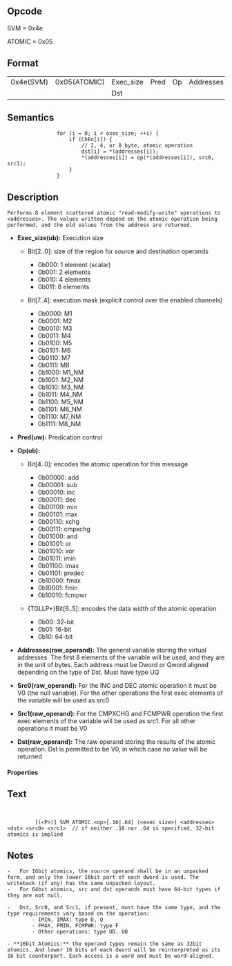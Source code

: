 <!---======================= begin_copyright_notice ============================

Copyright (c) 2019-2021 Intel Corporation

Permission is hereby granted, free of charge, to any person obtaining a copy
of this software and associated documentation files (the "Software"),
to deal in the Software without restriction, including without limitation
the rights to use, copy, modify, merge, publish, distribute, sublicense,
and/or sell copies of the Software, and to permit persons to whom
the Software is furnished to do so, subject to the following conditions:

The above copyright notice and this permission notice shall be included
in all copies or substantial portions of the Software.

THE SOFTWARE IS PROVIDED "AS IS", WITHOUT WARRANTY OF ANY KIND, EXPRESS OR
IMPLIED, INCLUDING BUT NOT LIMITED TO THE WARRANTIES OF MERCHANTABILITY,
FITNESS FOR A PARTICULAR PURPOSE AND NONINFRINGEMENT. IN NO EVENT SHALL THE
AUTHORS OR COPYRIGHT HOLDERS BE LIABLE FOR ANY CLAIM, DAMAGES OR OTHER
LIABILITY, WHETHER IN AN ACTION OF CONTRACT, TORT OR OTHERWISE, ARISING
FROM, OUT OF OR IN CONNECTION WITH THE SOFTWARE OR THE USE OR OTHER DEALINGS
IN THE SOFTWARE.

============================= end_copyright_notice ==========================-->

 

## Opcode

  SVM = 0x4e

  ATOMIC = 0x05

## Format

| | | | | | | |
| --- | --- | --- | --- | --- | --- | --- |
| 0x4e(SVM) | 0x05(ATOMIC) | Exec_size | Pred | Op | Addresses | Src0 | Src1 |
|           |              | Dst       |      |    |           |      |      |


## Semantics




                    for (i = 0; i < exec_size; ++i) {
                        if (ChEn[i]) {
                            // 2, 4, or 8 byte, atomic operation
                            dst[i] = *(addresses[i]);
                            *(addresses[i]) = op(*(addresses[i]), src0, src1);
                        }
                    }

## Description


    Performs 8 element scattered atomic "read-modify-write" operations to
    <addresses>. The values written depend on the atomic operation being
    performed, and the old values from the address are returned.

- **Exec_size(ub):** Execution size
 
  - Bit[2..0]: size of the region for source and destination operands
 
    - 0b000:  1 element (scalar) 
    - 0b001:  2 elements 
    - 0b010:  4 elements 
    - 0b011:  8 elements 
  - Bit[7..4]: execution mask (explicit control over the enabled channels)
 
    - 0b0000:  M1 
    - 0b0001:  M2 
    - 0b0010:  M3 
    - 0b0011:  M4 
    - 0b0100:  M5 
    - 0b0101:  M6 
    - 0b0110:  M7 
    - 0b0111:  M8 
    - 0b1000:  M1_NM 
    - 0b1001:  M2_NM 
    - 0b1010:  M3_NM 
    - 0b1011:  M4_NM 
    - 0b1100:  M5_NM 
    - 0b1101:  M6_NM 
    - 0b1110:  M7_NM 
    - 0b1111:  M8_NM
- **Pred(uw):** Predication control

- **Op(ub):** 
 
  - Bit[4..0]: encodes the atomic operation for this message
 
    - 0b00000:  add 
    - 0b00001:  sub 
    - 0b00010:  inc 
    - 0b00011:  dec 
    - 0b00100:  min 
    - 0b00101:  max 
    - 0b00110:  xchg 
    - 0b00111:  cmpxchg 
    - 0b01000:  and 
    - 0b01001:  or 
    - 0b01010:  xor 
    - 0b01011:  imin 
    - 0b01100:  imax 
    - 0b01101:  predec 
    - 0b10000:  fmax 
    - 0b10001:  fmin 
    - 0b10010:  fcmpwr 
  - {TGLLP+}Bit[6..5]: encodes the data width of the atomic operation
 
    - 0b00:  32-bit 
    - 0b01:  16-bit 
    - 0b10:  64-bit
- **Addresses(raw_operand):** The general variable storing the virtual addresses. The first 8 elements of the variable will be used, and they are in the unit of bytes. Each address must be Dword or Qword aligned depending on the type of Dst. Must have type UQ

- **Src0(raw_operand):** For the INC and DEC atomic operation it must be V0 (the null variable). For the other operations the first exec elements of the variable will be used as src0

- **Src1(raw_operand):** For the CMPXCHG and FCMPWR operation the first exec elements of the variable will be used as src1. For all other operations it must be V0

- **Dst(raw_operand):** The raw operand storing the results of the atomic operation. Dst is permitted to be V0, in which case no value will be returned

#### Properties


## Text
```
    

		 [(<P>)] SVM_ATOMIC.<op>[.16|.64] (<exec_size>) <addresses> <dst> <src0> <src1>  // if neither .16 nor .64 is specified, 32-bit atomics is implied
```



## Notes



    -   For 16bit atomics, the source operand shall be in an unpacked form, and only the lower 16bit part of each dword is used. The writeback (if any) has the same unpacked layout.
    -   For 64bit atomics, src and dst operands must have 64-bit types if they are not null.

    -   Dst, Src0, and Src1, if present, must have the same type, and the type requirements vary based on the operation:
            - IMIN, IMAX: type D, Q
            - FMAX, FMIN, FCMPWR: type F
            - Other operations: type UD. UQ

    - **16bit Atomics:** the operand types remain the same as 32bit atomics. And lower 16 bits of each dword will be reinterpreted as its 16 bit counterpart. Each access is a word and must be word-aligned.
